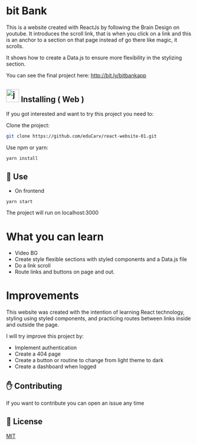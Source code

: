 
# bit Bank
This is a website created with ReactJs by following the Brain Design on youtube. It introduces the scroll link, that is when you click on a link and this is an anchor to a section on that page instead of go there like magic, it scrolls.

It shows how to create a Data.js to ensure more flexibility in the stylizing section.

You can see the final project here: http://bit.ly/bitbankapp

## <img src="https://devicon.dev/devicon.git/icons/react/react-original.svg" alt="javascript" width="35" height="35"/> Installing ( Web ) 

If you got interested and want to try this project you need to:

Clone the project:
```bash
git clone https://github.com/eduCarv/react-website-01.git
```

Use npm or yarn:
```bash
yarn install
```

## :closed_book: Use

  - On frontend
  ```
  yarn start
  ```

  The project will run on localhost:3000

# What you can learn
- Video BG
- Create style flexible sections with styled components and a Data.js file
- Do a link scroll
- Route links and buttons on page and out.

# Improvements
This website was created with the intention of learning React technology, styling using styled components, and practicing routes between links inside and outside the page.

I will try improve this project by:

- Implement authentication
- Create a 404 page
- Create a button or routine to change from light theme to dark
- Create a dashboard when logged

## :raised_hand: Contributing
If you want to contribute you can open an issue any time

## :scroll: License
[MIT](https://choosealicense.com/licenses/mit/)
